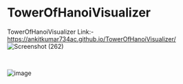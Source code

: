 # TowerOfHanoiVisualizer
TowerOfHanoiVisualizer Link:- https://ankitkumar734ac.github.io/TowerOfHanoiVisualizer/
![Screenshot (262)](https://user-images.githubusercontent.com/71343747/151006039-a386b60e-5250-427c-b366-ce0f158bb189.png)

<br/>

![image](https://user-images.githubusercontent.com/71343747/207155192-b198b3bf-6dcf-4e5b-a1da-a6e213f1c55b.png)

